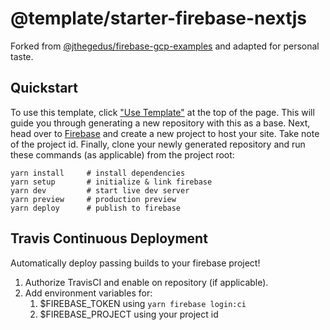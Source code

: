 # @template/starter-firebase-nextjs

Forked from [@jthegedus/firebase-gcp-examples](https://github.com/jthegedus/firebase-gcp-examples/tree/master/functions-nextjs) and adapted for personal taste.

## Quickstart

To use this template, click ["Use Template"](https://github.com/rioam2/starter-firebase-nextjs/generate) at the top of the page. This will guide you through generating a new repository with this as a base. Next, head over to [Firebase](https://console.firebase.google.com) and create a new project to host your site. Take note of the project id. Finally, clone your newly generated repository and run these commands (as applicable) from the project root:

```shell
yarn install     # install dependencies
yarn setup       # initialize & link firebase
yarn dev         # start live dev server
yarn preview     # production preview
yarn deploy      # publish to firebase
```

## Travis Continuous Deployment

Automatically deploy passing builds to your firebase project!

1. Authorize TravisCI and enable on repository (if applicable).
2. Add environment variables for:
   1. $FIREBASE_TOKEN using `yarn firebase login:ci`
   2. $FIREBASE_PROJECT using your project id